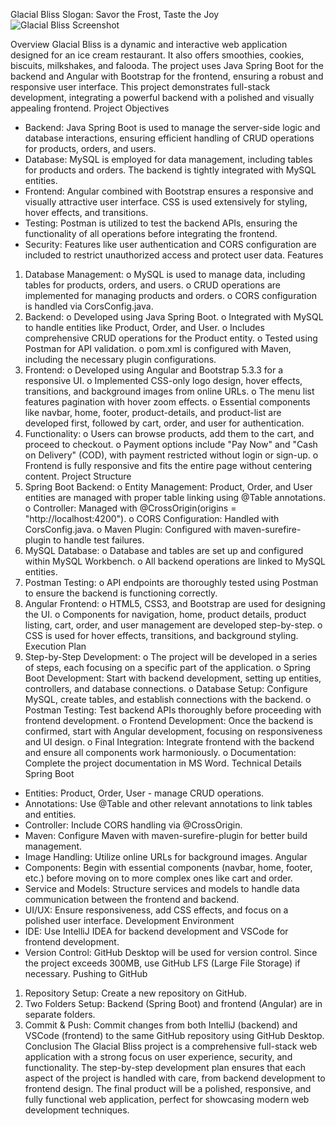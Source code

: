 Glacial Bliss
Slogan: Savor the Frost, Taste the Joy
![Glacial Bliss Screenshot](https://github.com/user-attachments/assets/8f405021-1cea-405a-9751-b1dbdf54097b)

Overview
Glacial Bliss is a dynamic and interactive web application designed for an ice cream restaurant. It also offers smoothies, cookies, biscuits, milkshakes, and falooda. The project uses Java Spring Boot for the backend and Angular with Bootstrap for the frontend, ensuring a robust and responsive user interface. This project demonstrates full-stack development, integrating a powerful backend with a polished and visually appealing frontend.
Project Objectives
* Backend: Java Spring Boot is used to manage the server-side logic and database interactions, ensuring efficient handling of CRUD operations for products, orders, and users.
* Database: MySQL is employed for data management, including tables for products and orders. The backend is tightly integrated with MySQL entities.
* Frontend: Angular combined with Bootstrap ensures a responsive and visually attractive user interface. CSS is used extensively for styling, hover effects, and transitions.
* Testing: Postman is utilized to test the backend APIs, ensuring the functionality of all operations before integrating the frontend.
* Security: Features like user authentication and CORS configuration are included to restrict unauthorized access and protect user data.
Features
1. Database Management:
o MySQL is used to manage data, including tables for products, orders, and users.
o CRUD operations are implemented for managing products and orders.
o CORS configuration is handled via CorsConfig.java.
2. Backend:
o Developed using Java Spring Boot.
o Integrated with MySQL to handle entities like Product, Order, and User.
o Includes comprehensive CRUD operations for the Product entity.
o Tested using Postman for API validation.
o pom.xml is configured with Maven, including the necessary plugin configurations.
3. Frontend:
o Developed using Angular and Bootstrap 5.3.3 for a responsive UI.
o Implemented CSS-only logo design, hover effects, transitions, and background images from online URLs.
o The menu list features pagination with hover zoom effects.
o Essential components like navbar, home, footer, product-details, and product-list are developed first, followed by cart, order, and user for authentication.
4. Functionality:
o Users can browse products, add them to the cart, and proceed to checkout.
o Payment options include "Pay Now" and "Cash on Delivery" (COD), with payment restricted without login or sign-up.
o Frontend is fully responsive and fits the entire page without centering content.
Project Structure
1. Spring Boot Backend:
o Entity Management: Product, Order, and User entities are managed with proper table linking using @Table annotations.
o Controller: Managed with @CrossOrigin(origins = "http://localhost:4200").
o CORS Configuration: Handled with CorsConfig.java.
o Maven Plugin: Configured with maven-surefire-plugin to handle test failures.
2. MySQL Database:
o Database and tables are set up and configured within MySQL Workbench.
o All backend operations are linked to MySQL entities.
3. Postman Testing:
o API endpoints are thoroughly tested using Postman to ensure the backend is functioning correctly.
4. Angular Frontend:
o HTML5, CSS3, and Bootstrap are used for designing the UI.
o Components for navigation, home, product details, product listing, cart, order, and user management are developed step-by-step.
o CSS is used for hover effects, transitions, and background styling.
Execution Plan
1. Step-by-Step Development:
o The project will be developed in a series of steps, each focusing on a specific part of the application.
o Spring Boot Development: Start with backend development, setting up entities, controllers, and database connections.
o Database Setup: Configure MySQL, create tables, and establish connections with the backend.
o Postman Testing: Test backend APIs thoroughly before proceeding with frontend development.
o Frontend Development: Once the backend is confirmed, start with Angular development, focusing on responsiveness and UI design.
o Final Integration: Integrate frontend with the backend and ensure all components work harmoniously.
o Documentation: Complete the project documentation in MS Word.
Technical Details
Spring Boot
* Entities: Product, Order, User - manage CRUD operations.
* Annotations: Use @Table and other relevant annotations to link tables and entities.
* Controller: Include CORS handling via @CrossOrigin.
* Maven: Configure Maven with maven-surefire-plugin for better build management.
* Image Handling: Utilize online URLs for background images.
Angular
* Components: Begin with essential components (navbar, home, footer, etc.) before moving on to more complex ones like cart and order.
* Service and Models: Structure services and models to handle data communication between the frontend and backend.
* UI/UX: Ensure responsiveness, add CSS effects, and focus on a polished user interface.
Development Environment
* IDE: Use IntelliJ IDEA for backend development and VSCode for frontend development.
* Version Control: GitHub Desktop will be used for version control. Since the project exceeds 300MB, use GitHub LFS (Large File Storage) if necessary.
Pushing to GitHub
1. Repository Setup: Create a new repository on GitHub.
2. Two Folders Setup: Backend (Spring Boot) and frontend (Angular) are in separate folders.
3. Commit & Push: Commit changes from both IntelliJ (backend) and VSCode (frontend) to the same GitHub repository using GitHub Desktop.
Conclusion
The Glacial Bliss project is a comprehensive full-stack web application with a strong focus on user experience, security, and functionality. The step-by-step development plan ensures that each aspect of the project is handled with care, from backend development to frontend design. The final product will be a polished, responsive, and fully functional web application, perfect for showcasing modern web development techniques.

